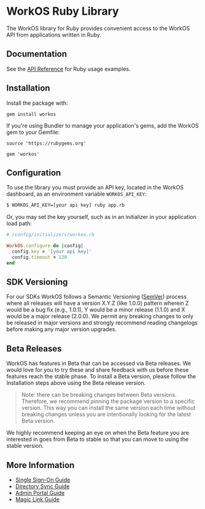 # WorkOS Ruby Library

The WorkOS library for Ruby provides convenient access to the WorkOS API from applications written in Ruby.

## Documentation

See the [API Reference](https://workos.com/docs/reference/client-libraries) for Ruby usage examples.

## Installation

Install the package with:

```
gem install workos
```

If you're using Bundler to manage your application's gems, add the WorkOS gem to your Gemfile:

```
source 'https://rubygems.org'

gem 'workos'
```

## Configuration

To use the library you must provide an API key, located in the WorkOS dashboard, as an environment variable `WORKOS_API_KEY`:

```sh
$ WORKOS_API_KEY=[your api key] ruby app.rb
```

Or, you may set the key yourself, such as in an initializer in your application load path:

```ruby
# /config/initializers/workos.rb

WorkOS.configure do |config|
  config.key = '[your api key]'
  config.timeout = 120
end
```

## SDK Versioning

For our SDKs WorkOS follows a Semantic Versioning ([SemVer](https://semver.org/)) process where all releases will have a version X.Y.Z (like 1.0.0) pattern wherein Z would be a bug fix (e.g., 1.0.1), Y would be a minor release (1.1.0) and X would be a major release (2.0.0). We permit any breaking changes to only be released in major versions and strongly recommend reading changelogs before making any major version upgrades.

## Beta Releases

WorkOS has features in Beta that can be accessed via Beta releases. We would love for you to try these
and share feedback with us before these features reach the stable phase. To install a Beta version, please follow the
Installation steps above using the Beta release version.

> Note: there can be breaking changes between Beta versions. Therefore, we recommend pinning the package version to a
> specific version. This way you can install the same version each time without breaking changes unless you are
> intentionally looking for the latest Beta version.

We highly recommend keeping an eye on when the Beta feature you are interested in goes from Beta to stable so that you
can move to using the stable version.

## More Information

* [Single Sign-On Guide](https://workos.com/docs/sso/guide)
* [Directory Sync Guide](https://workos.com/docs/directory-sync/guide)
* [Admin Portal Guide](https://workos.com/docs/admin-portal/guide)
* [Magic Link Guide](https://workos.com/docs/magic-link/guide)
